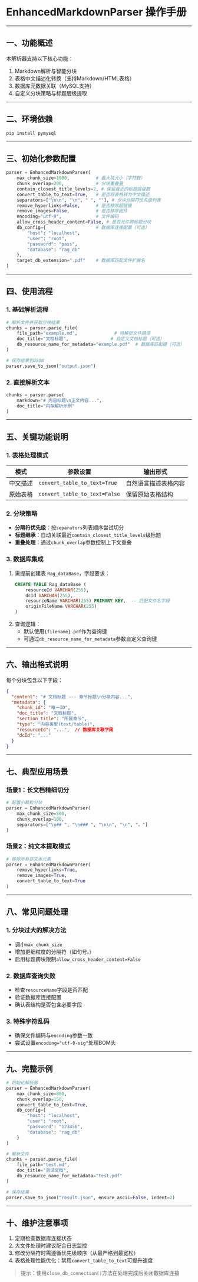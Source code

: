# EnhancedMarkdownParser 操作手册

---

## 一、功能概述
本解析器支持以下核心功能：
1. Markdown解析与智能分块
2. 表格中文描述化转换（支持Markdown/HTML表格）
3. 数据库元数据关联（MySQL支持）
4. 自定义分块策略与标题层级提取

---

## 二、环境依赖
```bash
pip install pymysql
```

---

## 三、初始化参数配置
```python
parser = EnhancedMarkdownParser(
    max_chunk_size=1000,          # 最大块大小（字符数）
    chunk_overlap=200,            # 分块重叠量
    contain_closest_title_levels=2, # 保留最近的标题层级数
    convert_table_to_text=True,   # 是否将表格转为中文描述
    separators=["\n\n", "\n", " ", ""], # 分块分隔符优先级列表
    remove_hyperlinks=False,      # 是否移除超链接
    remove_images=False,          # 是否移除图片
    encoding="utf-8",             # 文件编码
    allow_cross_header_content=False, # 是否允许跨标题分块
    db_config={                   # 数据库连接配置（可选）
        "host": "localhost",
        "user": "root",
        "password": "pass",
        "database": "rag_db"
    },
    target_db_extension=".pdf"    # 数据库匹配文件扩展名
)
```

---

## 四、使用流程

### 1. 基础解析流程
```python
# 解析文件并获取分块结果
chunks = parser.parse_file(
    file_path="example.md",              # 待解析文件路径
    doc_title="文档标题",                # 自定义文档标题（可选）
    db_resource_name_for_metadata="example.pdf"  # 数据库匹配键（可选）
)

# 保存结果到JSON
parser.save_to_json("output.json")
```

### 2. 直接解析文本
```python
chunks = parser.parse(
    markdown="# 内容标题\n正文内容...",
    doc_title="内存解析示例"
)
```

---

## 五、关键功能说明

### 1. 表格处理模式
| 模式 | 参数设置 | 输出形式 |
|------|---------|----------|
| 中文描述 | `convert_table_to_text=True` | 自然语言描述表格内容 |
| 原始表格 | `convert_table_to_text=False` | 保留原始表格结构 |

### 2. 分块策略
- **分隔符优先级**：按`separators`列表顺序尝试切分
- **标题继承**：自动关联最近`contain_closest_title_levels`级标题
- **重叠处理**：通过`chunk_overlap`参数控制上下文重叠

### 3. 数据库集成
1. 需提前创建表 `Rag_dataBase`，字段要求：
   ```sql
   CREATE TABLE Rag_dataBase (
       resourceId VARCHAR(255),
       dcId VARCHAR(255),
       resourceName VARCHAR(255) PRIMARY KEY,  -- 匹配文件名字段
       originFileName VARCHAR(255)
   )
   ```
2. 查询逻辑：
   - 默认使用`{filename}.pdf`作为查询键
   - 可通过`db_resource_name_for_metadata`参数自定义查询键

---

## 六、输出格式说明
每个分块包含以下字段：
```json
{
  "content": "# 文档标题 --- 章节标题\n分块内容...",
  "metadata": {
    "chunk_id": "唯一ID",
    "doc_title": "文档标题",
    "section_title": "所属章节",
    "type": "内容类型(text/table)",
    "resourceId": "...",  // 数据库关联字段
    "dcId": "..."
  }
}
```

---

## 七、典型应用场景

### 场景1：长文档精细切分
```python
# 配置小颗粒分块
parser = EnhancedMarkdownParser(
    max_chunk_size=500,
    chunk_overlap=100,
    separators=["\n## ", "\n### ", "\n\n", "\n", "。"]
)
```

### 场景2：纯文本提取模式
```python
# 移除所有非文本元素
parser = EnhancedMarkdownParser(
    remove_hyperlinks=True,
    remove_images=True,
    convert_table_to_text=True
)
```

---

## 八、常见问题处理

### 1. 分块过大的解决方法
- 调小`max_chunk_size`
- 增加更细粒度的分隔符（如句号`。`）
- 启用标题跨块限制`allow_cross_header_content=False`

### 2. 数据库查询失败
- 检查`resourceName`字段是否匹配
- 验证数据库连接配置
- 确认表结构是否包含必要字段

### 3. 特殊字符乱码
- 确保文件编码与`encoding`参数一致
- 尝试设置`encoding="utf-8-sig"`处理BOM头

---

## 九、完整示例
```python
# 初始化解析器
parser = EnhancedMarkdownParser(
    max_chunk_size=800,
    chunk_overlap=150,
    convert_table_to_text=True,
    db_config={
        "host": "localhost",
        "user": "root",
        "password": "123456",
        "database": "rag_db"
    }
)

# 解析文件
chunks = parser.parse_file(
    file_path="test.md",
    doc_title="测试文档",
    db_resource_name_for_metadata="test.pdf"
)

# 保存结果
parser.save_to_json("result.json", ensure_ascii=False, indent=2)
```

---

## 十、维护注意事项
1. 定期检查数据库连接状态
2. 大文件处理时建议配合日志监控
3. 修改分隔符时需遵循优先级顺序（从最严格到最宽松）
4. 表格处理性能优化：禁用`convert_table_to_text`可提升速度

> 提示：使用`close_db_connection()`方法在处理完成后关闭数据库连接